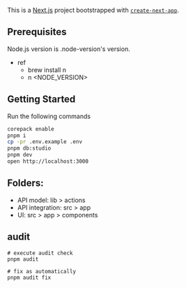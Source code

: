 This is a [Next.js](https://nextjs.org/) project bootstrapped with [`create-next-app`](https://github.com/vercel/next.js/tree/canary/packages/create-next-app).

## Prerequisites

Node.js version is .node-version's version. 
  - ref
    - brew install n
    - n <NODE_VERSION>

## Getting Started
Run the following commands

```bash
corepack enable
pnpm i
cp -pr .env.example .env
pnpm db:studio 
pnpm dev
open http://localhost:3000
```

## Folders:
- API model: lib > actions 
- API integration: src > app 
- UI: src > app > components


## audit

```
# execute audit check
pnpm audit

# fix as automatically
pnpm audit fix
```

